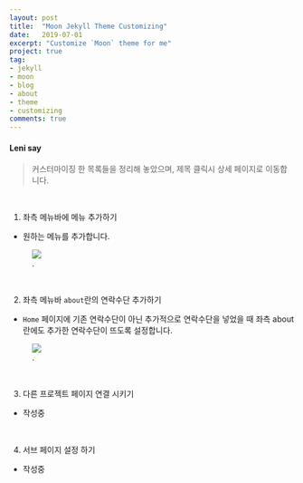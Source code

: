 ```yaml
---
layout: post
title:  "Moon Jekyll Theme Customizing"
date:   2019-07-01
excerpt: "Customize `Moon` theme for me"
project: true
tag:
- jekyll
- moon
- blog
- about
- theme
- customizing
comments: true
---
```


#### Leni say
> 커스터마이징 한 목록들을 정리해 놓았으며, 제목 클릭시 상세 페이지로 이동합니다.

<br>

1. 좌측 메뉴바에 메뉴 추가하기
  - 원하는 메뉴를 추가합니다.

<figure>
    <a href="https://tshop.r10s.jp/palm-nut/cabinet/04917692/06307020/imgrc0075706047.jpg?fitin=330:330"><img src="https://tshop.r10s.jp/palm-nut/cabinet/04917692/06307020/imgrc0075706047.jpg?fitin=330:330"></a>
    <figcaption><a href="https://tshop.r10s.jp/palm-nut/cabinet/04917692/06307020/imgrc0075706047.jpg?fitin=330:330/"></a>.</figcaption>
</figure>

<br>

2. 좌측 메뉴바 `about`란의 연락수단 추가하기
  - `Home` 페이지에 기존 연락수단이 아닌 추가적으로 연락수단을 넣었을 때 좌측 about 란에도 추가한 연락수단이 뜨도록 설정합니다.

<figure>
    <a href="https://github.com/byLeni/byLeni.github.io/blob/master/_posts/2019-07-01-customizing/addCount.png?raw=true"><img src="https://github.com/byLeni/byLeni.github.io/blob/master/_posts/2019-07-01-customizing/addCount.png?raw=true"></a>
    <figcaption><a href="https://github.com/byLeni/byLeni.github.io/blob/master/_posts/2019-07-01-customizing/addCount.png?raw=true"></a>.</figcaption>
</figure>

<br>

3. 다른 프로젝트 페이지 연결 시키기
  - 작성중

<br>

4. 서브 페이지 설정 하기
  - 작성중
